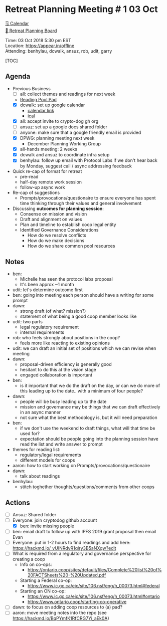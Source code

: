 Retreat Planning Meeting # 1 03 Oct
===================================

[🗓 Calendar](https://calendar.google.com/calendar/embed?src=s2224p8sptnujs736vplf9anjo%40group.calendar.google.com&ctz=America%2FToronto)  
[📑 Retreat Planning Board](https://github.com/cryptographydog/december-meetup/projects/1)  

Time: 03 Oct 2018 5:30 pm EST  
Location: https://appear.in/offline  
Attending: benhylau, dcwalk, ansuz, rob, udit, garry  

[TOC]

## Agenda

- Previous Business
    - [ ] all: collect themes and readings for next week
    - [Reading Pool Pad](https://hackmd.io/_vUINRdvR1qlry3B5aNXqw)   
    - [x] dcwalk: set up google calendar   
        - [calendar link](https://calendar.google.com/calendar/embed?src=s2224p8sptnujs736vplf9anjo%40group.calendar.google.com&ctz=America%2FToronto)
        - [ical](https://calendar.google.com/calendar/ical/s2224p8sptnujs736vplf9anjo%40group.calendar.google.com/public/basic.ics)
    - [x]  all: accept invite to crypto-dog gh org
    - [ ]  ansuz: set up a google docs shared folder
    - [ ]  anyone: make sure that a google friendly email is provided
    - [x] DPWG: planning meeting next week
      - December Planning Working Group
    - [x] all-hands meeting: 2 weeks
    - [x] dcwalk and ansuz to coordinate infra setup
    - [x] benhylau: follow up email with Protocol Labs if we don't hear back by Monday, suggest call / async addressing feedback
- Quick re-cap of format for retreat
    - pre-read
    - half-day remote work session
    - follow-up async work
- Re-cap of suggestions
    - Prompts/provocations/questionaire to ensure everyone has spent time thinking through their values and general involvement
- Discussing **outcomes for planning session**:
    - Consense on mission and vision 
    - Draft and alignment on values
    - Plan and timeline to establish coop legal entity
    - Identified Governance Considerations
        - How do we resolve conflicts
        - How do we make decisions
        - How do we share common pool resources


## Notes
- ben: 
    - Michelle has seen the protocol labs proposal
    - It's been approx ~1 month
- udit: let's determine outcome first
- ben: going into meeting each person should have a writing for some prompt
- dawn:
    - strong draft (of what? mission?)
    - statement of what being a good coop member looks like
- udit: two parts
    - legal regulatory requirement
    - internal requirements
- rob: who feels strongly about positions in the coop?
    - feels more like reacting to existing opinions
- udit: we can draft an initial set of positions which we can revise when meeting
- dawn:
    - proposal-driven efficiency is generally good
    - hesitant to do this at the vision stage
    - engaged collaboration is important
- ben:
    - is it important that we do the draft on the day, or can we do more of this leading up to the date.. with a minimum of four people?
- dawn:
    - people will be busy leading up to the date
    - mission and governance may be things that we can draft effectively in an async manner
    - not sure what the best methodology is, but it will need preparation
- ben:
    - if we don't use the weekend to draft things, what will that time be used for?
    - expectation should be people going into the planning session have read the list and write answer to prompt
- themes for reading list:
    - regulatory/legal requirements
    - different models for coops
- aaron: how to start working on Prompts/provocations/questionaire
- dawn:
    - talk about readings
- benhylau:
    - stitch toghether thoughts/questions/comments from other coops

## Actions

- [ ] Ansuz: Shared folder
- [ ] Everyone: join cryptodog github account
  - [x] ben: invite missing people
- [ ] ben: email draft to follow up with IPFS 2019 grant proposal then email Evan
- [ ] Everyone: put in 1-2 hours to find readings and add here: https://hackmd.io/_vUINRdvR1qlry3B5aNXqw?edit
- [ ] What is required from a regulatory and governance perspective for creating a coop
    - Info on co-ops:
        - https://ontario.coop/sites/default/files/Complete%20list%20of%20FACTSheets%20-%20Updated.pdf
    - Starting a Federal co-op:
        - https://www.ic.gc.ca/eic/site/106.nsf/eng/h_00073.html#federal
    - Starting an ON co-op:
        - https://www.ic.gc.ca/eic/site/106.nsf/eng/h_00073.html#ontario
        -  https://www.ontario.coop/starting-co-operative
- [ ] dawn: to focus on adding coop resources to (a) pad?
- [ ] aaron: move meeting notes into the repo (see https://hackmd.io/BqPYmfK1RfCRG7Yi_aEk0A)
